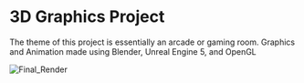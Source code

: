 # 3D Graphics Project 
The theme of this project is essentially an arcade or gaming room. 
Graphics and Animation made using Blender, Unreal Engine 5, and OpenGL

![Final_Render](https://github.com/user-attachments/assets/6ba6c6fc-d089-4bcd-8bec-214d6b03f3f8)
